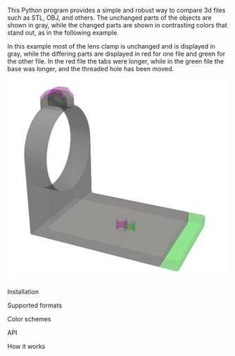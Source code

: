 This Python program provides a simple and robust way to compare 3d
files such as STL, OBJ, and others. The unchanged parts of the objects
are shown in gray, while the changed parts are shown in contrasting
colors that stand out, as in the following example.

In this example most of the lens clamp is unchanged and is displayed
in gray, while the differing parts are displayed in red for one file
and green for the other file. In the red file the tabs were longer,
while in the green file the base was longer, and the threaded hole has
been moved.

![](examples/lens-clamp.png)


Installation

Supported formats

Color schemes

API

How it works
